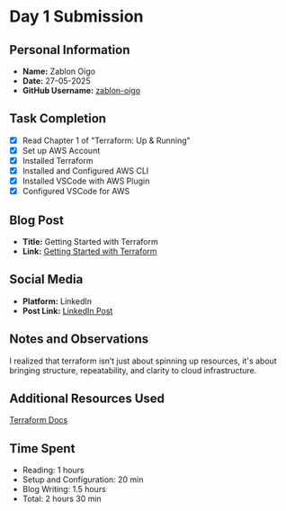 # Day 1 Submission

## Personal Information
- **Name:** Zablon Oigo
- **Date:** 27-05-2025
- **GitHub Username:** [zablon-oigo](https://github.com/zablon-oigo)

## Task Completion
- [x] Read Chapter 1 of "Terraform: Up & Running"
- [x] Set up AWS Account
- [x] Installed Terraform
- [x] Installed and Configured AWS CLI
- [x] Installed VSCode with AWS Plugin
- [x] Configured VSCode for AWS

## Blog Post
- **Title:** Getting Started with Terraform
- **Link:** [Getting Started with Terraform](https://medium.com/@zablon-oigo/getting-started-with-terraform-a-beginners-guide-0d93b1d2f414)

## Social Media
- **Platform:** LinkedIn
- **Post Link:** [LinkedIn Post](https://www.linkedin.com/posts/zablon-oigo_30daytfchallenge-hug-hashicorp-activity-7333190654874882049-j1ds?utm_source=share&utm_medium=member_desktop&rcm=ACoAADpqOqwBjFTtzGtUYa4fYatIdIjqmNvTU1c)

## Notes and Observations
I realized that terraform isn’t just about spinning up resources, it's about bringing structure, repeatability, and clarity to cloud infrastructure.

## Additional Resources Used
[Terraform Docs](https://developer.hashicorp.com/terraform/docs)

## Time Spent
- Reading: 1 hours
- Setup and Configuration: 20 min
- Blog Writing: 1.5 hours
- Total: 2 hours 30 min 